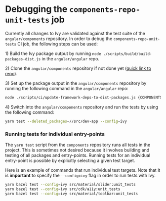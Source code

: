 # Debugging the `components-repo-unit-tests` job

Currently all changes to Ivy are validated against the test suite of the
`angular/components` repository. In order to debug the `components-repo-unit-tests` CI
job, the following steps can be used:

1\) Build the Ivy package output by running `node ./scripts/build/build-packages-dist.js` in
the `angular/angular` repo.

2\) Clone the `angular/components` repository if not done yet ([quick link to repo](https://github.com/angular/components)).

3\) Set up the package output in the `angular/components` repository by running the following
command in the `angular/angular` repo:

```bash
node ./scripts/ci/update-framework-deps-to-dist-packages.js {COMPONENTS_REPO}/package.json ./dist/packages-dist
```

4\) Switch into the `angular/components` repository and run the tests by using the
following command:

```bash
yarn test --deleted_packages=//src/dev-app --config=ivy
```

### Running tests for individual entry-points

The `yarn test` script from the `components` repository runs all tests in the project.
This is sometimes not desired because it involves building and testing of all packages
and entry-points. Running tests for an individual entry-point is possible by explicitly
selecting a given test target.

Here is an example of commands that run individual test targets. Note that it is
**important** to specify the `--config=ivy` flag in order to run tests with Ivy.

```bash
yarn bazel test --config=ivy src/material/slider:unit_tests
yarn bazel test --config=ivy src/cdk/a11y:unit_tests
yarn bazel test --config=ivy src/material/toolbar:unit_tests
```
